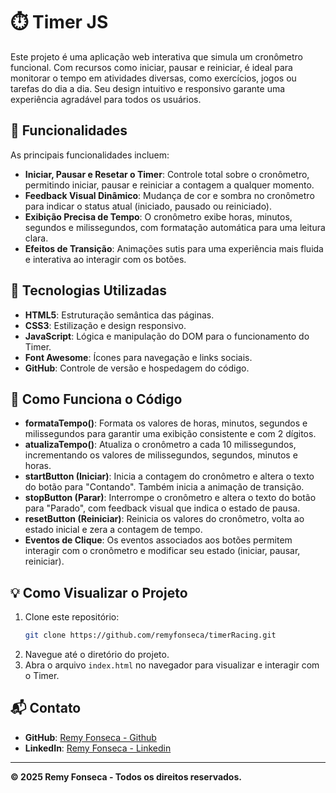 # ⏱️ Timer JS

Este projeto é uma aplicação web interativa que simula um cronômetro funcional. Com recursos como iniciar, pausar e reiniciar, é ideal para monitorar o tempo em atividades diversas, como exercícios, jogos ou tarefas do dia a dia. Seu design intuitivo e responsivo garante uma experiência agradável para todos os usuários.

## 🚀 Funcionalidades

As principais funcionalidades incluem:

- **Iniciar, Pausar e Resetar o Timer**: Controle total sobre o cronômetro, permitindo iniciar, pausar e reiniciar a contagem a qualquer momento.
- **Feedback Visual Dinâmico**: Mudança de cor e sombra no cronômetro para indicar o status atual (iniciado, pausado ou reiniciado).
- **Exibição Precisa de Tempo**: O cronômetro exibe horas, minutos, segundos e milissegundos, com formatação automática para uma leitura clara.
- **Efeitos de Transição**: Animações sutis para uma experiência mais fluida e interativa ao interagir com os botões.

## 🎨 Tecnologias Utilizadas

- **HTML5**: Estruturação semântica das páginas.
- **CSS3**: Estilização e design responsivo.
- **JavaScript**: Lógica e manipulação do DOM para o funcionamento do Timer.
- **Font Awesome**: Ícones para navegação e links sociais.
- **GitHub**: Controle de versão e hospedagem do código.

## 🧩 Como Funciona o Código

- **formataTempo()**: Formata os valores de horas, minutos, segundos e milissegundos para garantir uma exibição consistente e com 2 dígitos.
- **atualizaTempo()**: Atualiza o cronômetro a cada 10 milissegundos, incrementando os valores de milissegundos, segundos, minutos e horas.
- **startButton (Iniciar)**: Inicia a contagem do cronômetro e altera o texto do botão para "Contando". Também inicia a animação de transição.
- **stopButton (Parar)**: Interrompe o cronômetro e altera o texto do botão para "Parado", com feedback visual que indica o estado de pausa.
- **resetButton (Reiniciar)**: Reinicia os valores do cronômetro, volta ao estado inicial e zera a contagem de tempo.
- **Eventos de Clique**: Os eventos associados aos botões permitem interagir com o cronômetro e modificar seu estado (iniciar, pausar, reiniciar).

## 💡 Como Visualizar o Projeto

1. Clone este repositório:
   ```bash
   git clone https://github.com/remyfonseca/timerRacing.git
   ```
2. Navegue até o diretório do projeto.
3. Abra o arquivo `index.html` no navegador para visualizar e interagir com o Timer.

## 📬 Contato

- **GitHub**: [Remy Fonseca - Github](https://github.com/remyfonseca)
- **LinkedIn**: [Remy Fonseca - Linkedin](https://www.linkedin.com/in/remyfonseca/)

---

**© 2025 Remy Fonseca - Todos os direitos reservados.**
